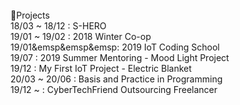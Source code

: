 <br/>
📖Projects<br/>
18/03 ~ 18/12 : S-HERO<br/>
19/01 ~ 19/02 : 2018 Winter Co-op<br/>
19/01&emsp&emsp&emsp: 2019 IoT Coding School<br/>
19/07         : 2019 Summer Mentoring - Mood Light Project<br/>
19/12         : My First IoT Project - Electric Blanket<br/>
20/03 ~ 20/06 : Basis and Practice in Programming<br/>
19/12 ~       : CyberTechFriend Outsourcing Freelancer<br/>
